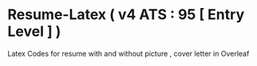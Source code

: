 # Resume-Latex ( v4 ATS : 95 [ Entry Level ] )
Latex Codes for resume with and without picture , cover letter in Overleaf
